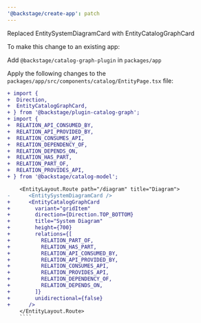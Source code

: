 ```yaml
---
'@backstage/create-app': patch
---
```


Replaced EntitySystemDiagramCard with EntityCatalogGraphCard

To make this change to an existing app:

Add `@backstage/catalog-graph-plugin` in `packages/app`

Apply the following changes to the `packages/app/src/components/catalog/EntityPage.tsx` file:

```diff
+ import {
+  Direction,
+  EntityCatalogGraphCard,
+ } from '@backstage/plugin-catalog-graph';
+ import {
+  RELATION_API_CONSUMED_BY,
+  RELATION_API_PROVIDED_BY,
+  RELATION_CONSUMES_API,
+  RELATION_DEPENDENCY_OF,
+  RELATION_DEPENDS_ON,
+  RELATION_HAS_PART,
+  RELATION_PART_OF,
+  RELATION_PROVIDES_API,
+ } from '@backstage/catalog-model';
```

`````diff
    <EntityLayout.Route path="/diagram" title="Diagram">
-      <EntitySystemDiagramCard />
+      <EntityCatalogGraphCard
+        variant="gridItem"
+        direction={Direction.TOP_BOTTOM}
+        title="System Diagram"
+        height={700}
+        relations={[
+          RELATION_PART_OF,
+          RELATION_HAS_PART,
+          RELATION_API_CONSUMED_BY,
+          RELATION_API_PROVIDED_BY,
+          RELATION_CONSUMES_API,
+          RELATION_PROVIDES_API,
+          RELATION_DEPENDENCY_OF,
+          RELATION_DEPENDS_ON,
+        ]}
+        unidirectional={false}
+      />
    </EntityLayout.Route>
    ````
`````
